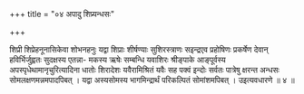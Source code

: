 +++
title = "०४ अपादु शिप्र्यन्धसः"

+++

शिप्री शिप्रेहनूनासिकेवा शोभनहनुः यद्वा शिप्राः शीर्षण्याः सुशिरस्त्राणः सइन्द्रएव प्रहोषिणः प्रकर्षेण देवान् हविर्भिर्जुह्वतः सुदक्षस्य एतन्ना- मकस्य ऋषेः सम्बन्धि यवाशिरः श्रीङ्पाके आङ्पूर्वस्य अपस्पृधेथामानृचुरित्यादिना धातोः शिरादेशः यवैरामिश्रितं यवैः सह पक्वं इन्दोः सर्वतः पात्रेषु क्षरन्त अन्धसः सोमलक्षणमन्नमपादपिबत् । यद्वा अस्यसोमस्य भागमिन्द्रार्थं परिकल्पितं सोमांशमपिबत् । उइत्यवधारणे ॥ ४ ॥
